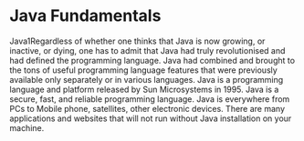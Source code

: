 # Java Fundamentals
Java1Regardless of whether one thinks that Java is now growing, or inactive, or dying, one has to admit that Java had truly revolutionised and had defined the programming language. Java had combined and brought to the tons of useful programming language features that were previously available only separately or in various languages. Java is a programming language and platform released by Sun Microsystems in 1995. Java is a secure, fast, and reliable programming language. Java is everywhere from PCs to Mobile phone, satellites, other electronic devices. There are many applications and websites that will not run without Java installation on your machine.
